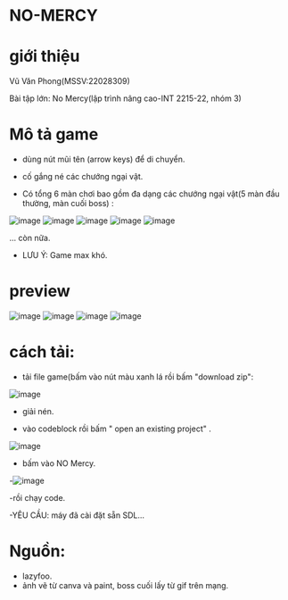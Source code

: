# NO-MERCY
# giới thiệu
Vũ Văn Phong(MSSV:22028309)

Bài tập lớn: No Mercy(lập trình nâng cao-INT 2215-22, nhóm 3)

# Mô tả game

- dùng nút mũi tên (arrow keys) để di chuyển.

- cố gắng né các chướng ngại vật.

- Có tổng 6 màn chơi bao gồm đa dạng các chướng ngại vật(5 màn đầu thường, màn cuối boss) :

![image](https://user-images.githubusercontent.com/125808502/230947463-3da00cd3-1cac-4252-8f97-7ad65a576f32.png)
![image](https://user-images.githubusercontent.com/125808502/230947584-ad309e8b-162d-40b2-b771-f10f2e1a11a1.png)
![image](https://user-images.githubusercontent.com/125808502/230947641-affd41e5-b564-4fa8-8590-2af44cd1c84d.png)
![image](https://user-images.githubusercontent.com/125808502/230947675-d0d4e1f1-a4da-4c55-a744-09dd309862c5.png)
![image](https://user-images.githubusercontent.com/125808502/230947711-dd723b09-e477-4f53-aee3-5d0ee8544d27.png)

... còn nữa.

- LƯU Ý: Game max khó.

# preview

![image](https://user-images.githubusercontent.com/125808502/230948518-bb6c5ec5-b00a-4b8a-a50b-79d4705d243a.png)
![image](https://user-images.githubusercontent.com/125808502/230949023-46cb8add-c046-4a39-aaf5-db539a617bbb.png)
![image](https://user-images.githubusercontent.com/125808502/230949274-7f83c7c3-fc2b-4faa-992d-42f059ffa404.png)
![image](https://user-images.githubusercontent.com/125808502/230949434-c73ab161-b0bb-47f0-af5d-dc67af4591b5.png)

# cách tải:
- tải file game(bấm vào nút màu xanh lá rồi bấm "download zip":

![image](https://user-images.githubusercontent.com/125808502/230950226-fb4fddb1-d87c-4474-9e5f-8ba4b9bf09df.png)

- giải nén.

- vào codeblock rồi bấm " open an existing project" .

![image](https://user-images.githubusercontent.com/125808502/230950756-22495eb1-53c7-4182-a0b4-07efa76f629a.png)

- bấm vào NO Mercy.

-![image](https://user-images.githubusercontent.com/125808502/230950836-7d80b328-d7ef-4e70-a76c-90ba549c8a3c.png)

-rồi chạy code.

-YÊU CẦU: máy đã cài đặt sẵn SDL...

# Nguồn:

- lazyfoo.
- ảnh vẽ từ canva và paint, boss cuối lấy từ gif trên mạng.





